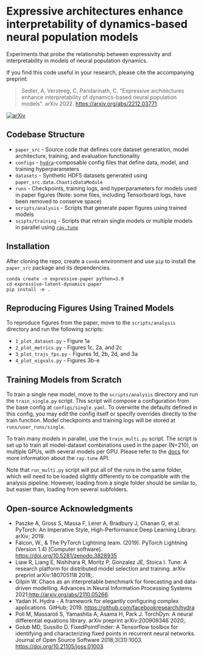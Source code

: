 # Expressive architectures enhance interpretability of dynamics-based neural population models
Experiments that probe the relationship between expressivity and interpretability in models of neural population dynamics.

If you find this code useful in your research, please cite the accompanying preprint:

>Sedler, A, Versteeg, C, Pandarinath, C. "Expressive architectures enhance interpretability of dynamics-based neural population models". arXiv 2022. https://arxiv.org/abs/2212.03771.

[![arXiv](https://img.shields.io/badge/arXiv-2212.03771-b31b1b.svg)](https://arxiv.org/abs/2212.03771)

## Codebase Structure
- `paper_src` - Source code that defines core dataset generation, model architecture, training, and evaluation functionality
- `configs` - [`hydra`](https://hydra.cc/)-composable config files that define data, model, and training hyperparameters
- `datasets` - Synthetic HDF5 datasets generated using `paper_src.data.ChaoticDataModule`
- `runs` - Checkpoints, training logs, and hyperparameters for models used in paper figures (Note: some files, including Tensorboard logs, have been removed to conserve space)
- `scripts/analysis` - Scripts that generate paper figures using trained models
- `scipts/training` - Scripts that retrain single models or multiple models in parallel using [`ray.tune`](https://docs.ray.io/en/latest/tune/index.html)

## Installation
After cloning the repo, create a `conda` environment and use `pip` to install the `paper_src` package and its dependencies.
```
conda create -n expressive-paper python=3.9
cd expressive-latent-dynamics-paper
pip install -e .
```

## Reproducing Figures Using Trained Models
To reproduce figures from the paper, move to the `scripts/analysis` directory and run the following scripts:
- `1_plot_dataset.py` - Figure 1a
- `2_plot_metrics.py` - Figures 1c, 2a, and 2c
- `3_plot_trajs_fps.py` - Figures 1d, 2b, 2d, and 3a
- `4_plot_eigvals.py` - Figures 3b-e

## Training Models from Scratch
To train a single new model, move to the `scripts/analysis` directory and run the `train_single.py` script. This script will compose a configuration from the base config at `configs/single.yaml`. To overwrite the defaults defined in this config, you may edit the config itself or specify overrides directly to the train function. Model checkpoints and training logs will be stored at `runs/user_runs/single`.

To train many models in parallel, use the `train_multi.py` script. The script is set up to train all model-dataset combinations used in the paper (N=210), on multiple GPUs, with several models per GPU. Please refer to the [docs](https://docs.ray.io/en/latest/tune/index.html) for more information about the `ray.tune` API.

Note that `run_multi.py` script will put all of the runs in the same folder, which will need to be loaded slightly differently to be compatible with the analysis pipeline. However, loading from a single folder should be similar to, but easier than, loading from several subfolders.

## Open-source Acknowledgments
- Paszke A, Gross S, Massa F, Lerer A, Bradbury J, Chanan G, et al. PyTorch: An Imperative Style, High-Performance Deep Learning Library. arXiv; 2019.
- Falcon, W., & The PyTorch Lightning team. (2019). PyTorch Lightning (Version 1.4) [Computer software]. https://doi.org/10.5281/zenodo.3828935
- Liaw R, Liang E, Nishihara R, Moritz P, Gonzalez JE, Stoica I. Tune: A research platform for distributed model selection and training. arXiv preprint arXiv:180705118 2018;.
- Gilpin W. Chaos as an interpretable benchmark for forecasting and data-driven modelling. Advances in Neural Information Processing Systems 2021;http://arxiv.org/abs/2110.05266.
- Yadan H. Hydra - A framework for elegantly configuring complex applications. GitHub; 2019. https://github.com/facebookresearch/hydra
- Poli M, Massaroli S, Yamashita A, Asama H, Park J. TorchDyn: A neural differential equations library. arXiv preprint arXiv:200909346 2020;.
- Golub MD, Sussillo D. FixedPointFinder: A Tensorflow toolbox for identifying and characterizing fixed points in recurrent neural networks. Journal of Open Source Software 2018;3(31):1003. https://doi.org/10.21105/joss.01003.

